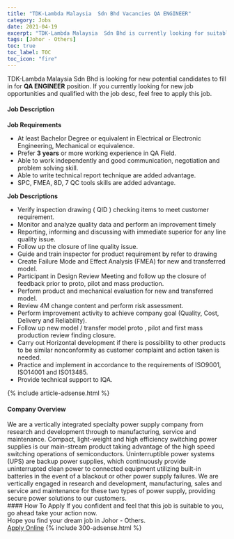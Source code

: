 ```yaml
---
title: "TDK-Lambda Malaysia  Sdn Bhd Vacancies QA ENGINEER" 
category: Jobs 
date: 2021-04-19 
excerpt: "TDK-Lambda Malaysia  Sdn Bhd is currently looking for suitable person to fill in the QA ENGINEER which based in Johor - Others" 
tags: [Johor - Others] 
toc: true 
toc_label: TOC 
toc_icon: "fire" 
--- 
```


<p>TDK-Lambda Malaysia  Sdn Bhd is looking for new potential candidates to fill in for <b>QA ENGINEER</b> position. If you currently looking for new job opportunities and qualified with the job desc, feel free to apply this job.
</p><div><div><h4>Job Description</h4></div><div><div><span><div><p><strong>Job Requirements</strong></p><ul><li><span>At least Bachelor Degree or equivalent in Electrical or Electronic Engineering, Mechanical or equivalence.</span></li><li><span>Prefer </span><strong>3 years</strong><span> or more working experience in QA Field.</span></li><li><span>Able to work independently and good communication, negotiation and problem solving skill.</span></li><li><span>Able to write technical report technique are added advantage.</span></li><li><span>SPC, FMEA, 8D, 7 QC tools skills are added advantage.</span></li></ul><p><strong>Job Descriptions</strong></p><ul><li>Verify inspection drawing&#160;( QID ) checking items to meet customer requirement.</li><li>Monitor and analyze quality data and perform an improvement timely&#160;</li><li>Reporting, informing and discussing with immediate superior for any line quality issue.</li><li>Follow up the closure of line quality issue.</li><li>Guide and train inspector for product requirement by refer to drawing</li><li>Create Failure Mode and Effect Analysis (FMEA) for new and transferred model.</li><li>Participant in Design Review Meeting and follow up the closure of feedback prior to proto, pilot and mass production.</li><li>Perform product and mechanical evaluation for new and transferred model.</li><li>Review 4M change content and perform risk assessment.</li><li>Perform improvement activity to achieve company goal (Quality, Cost, Delivery and Reliability).</li><li>Follow up new model / transfer model proto , pilot and first mass production review finding closure.&#160;</li><li>Carry out Horizontal development if there is possibility to other products to be similar nonconformity as customer complaint and action taken is needed.</li><li>Practice and implement in accordance to the requirements of ISO9001, ISO14001 and ISO13485.</li><li>Provide technical support to IQA.</li></ul></div></span></div></div></div> 
{% include article-adsense.html %} 
<div><div><h4>Company Overview</h4></div><div><div><span><div><div>We are a vertically integrated specialty power supply company from research and development through to manufacturing, service and maintenance. Compact, light-weight and high efficiency switching power supplies is our main-stream product taking advantage of the high speed switching operations of semiconductors. Uninterruptible power systems (UPS) are backup power supplies, which continuously provide uninterrupted clean power to connected equipment utilizing built-in batteries in the event of a blackout or other power supply failures. We are vertically engaged in research and development, manufacturing, sales and service and maintenance for these two types of power supply, providing secure power solutions to our customers.</div></div></span></div></div></div> 
#### How To Apply 
If you confident and feel that this job is suitable to you, go ahead take your action now. <br/> 
Hope you find your dream job in Johor - Others. <br/> 
<a href="https://www.jobstreet.com.my/en/job/qa-engineer-4541483?jobId=jobstreet-my-job-4541483&" class="btn btn--info" target="_blank" rel="nofollow noopenner">Apply Online</a> 
{% include 300-adsense.html %} 